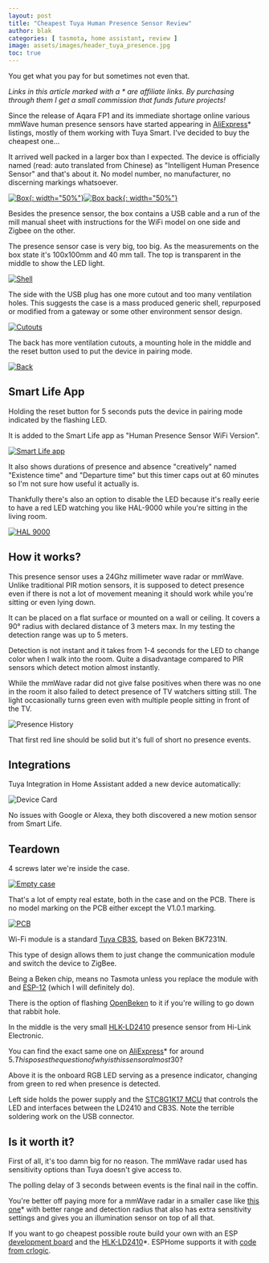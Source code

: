 ```yaml
---
layout: post
title: "Cheapest Tuya Human Presence Sensor Review"
author: blak
categories: [ tasmota, home assistant, review ]
image: assets/images/header_tuya_presence.jpg
toc: true
---
```


You get what you pay for but sometimes not even that.

_Links in this article marked with a * are affiliate links. By purchasing through them I get a small commission that funds future projects!_

Since the release of Aqara FP1 and its immediate shortage online various mmWave human presence sensors have started appearing in [AliExpress](https://best.aliexpress.com/?lan=en&aff_fcid=9872e151f8664fad9910fe05d1ed73e4-1662142118003-01336-_DC4TnYr&tt=CPS_NORMAL&aff_fsk=_DC4TnYr&aff_platform=portals-tool&sk=_DC4TnYr&aff_trace_key=9872e151f8664fad9910fe05d1ed73e4-1662142118003-01336-_DC4TnYr&terminal_id=3f8c776975fd455ba956809c02d71a91)* listings, mostly of them working with Tuya Smart. I've decided to buy the cheapest one...

It arrived well packed in a larger box than I expected. The device is officially named (read: auto translated from Chinese) as "Intelligent Human Presence Sensor" and that's about it. No model number, no manufacturer, no discerning markings whatsoever.

[![Box](/assets/images/tuya_presence/box.jpg){: width="50%"}](/assets/images/tuya_presence/box.jpg)[![Box back](/assets/images/tuya_presence/box_back.jpg){: width="50%"}](/assets/images/tuya_presence/box_back.jpg)

Besides the presence sensor, the box contains a USB cable and a run of the mill manual sheet with instructions for the WiFi model on one side and Zigbee on the other.

The presence sensor case is very big, too big. As the measurements on the box state it's 100x100mm and 40 mm tall. The top is transparent in the middle to show the LED light.

[![Shell](/assets/images/tuya_presence/shell.jpg)](/assets/images/tuya_presence/shell.jpg)

The side with the USB plug has one more cutout and too many ventilation holes. This suggests the case is a mass produced generic shell, repurposed or modified from a gateway or some other environment sensor design.

[![Cutouts](/assets/images/tuya_presence/cutouts.jpg)](/assets/images/tuya_presence/cutouts.jpg)

The back has more ventilation cutouts, a mounting hole in the middle and the reset button used to put the device in pairing mode.

[![Back](/assets/images/tuya_presence/back.jpg)](/assets/images/tuya_presence/back.jpg)

## Smart Life App

Holding the reset button for 5 seconds puts the device in pairing mode indicated by the flashing LED.

It is added to the Smart Life app as "Human Presence Sensor WiFi Version".

[![Smart Life app](/assets/images/tuya_presence/app.jpg)](/assets/images/tuya_presence/app.jpg)

It also shows durations of presence and absence "creatively" named "Existence time" and "Departure time" but this timer caps out at 60 minutes so I'm not sure how useful it actually is.

Thankfully there's also an option to disable the LED because it's really eerie to have a red LED watching you like HAL-9000 while you're sitting in the living room.

[![HAL 9000](/assets/images/tuya_presence/hal9000.jpg)](/assets/images/tuya_presence/hal9000.jpg)

## How it works?

This presence sensor uses a 24Ghz millimeter wave radar or mmWave. Unlike traditional PIR motion sensors, it is supposed to detect presence even if there is not a lot of movement meaning it should work while you're sitting or even lying down.

It can be placed on a flat surface or mounted on a wall or ceiling. It covers a 90° radius with declared distance of 3 meters max. In my testing the detection range was up to 5 meters.

Detection is not instant and it takes from 1-4 seconds for the LED to change color when I walk into the room. Quite a disadvantage compared to PIR sensors which detect motion almost instantly.

While the mmWave radar did not give false positives when there was no one in the room it also failed to detect presence of TV watchers sitting still. The light occasionally turns green even with multiple people sitting in front of the TV.

![Presence History](/assets/images/tuya_presence/presence_history.jpg)

That first red line should be solid but it's full of short no presence events. 

## Integrations

Tuya Integration in Home Assistant added a new device automatically:

![Device Card](/assets/images/tuya_presence/ha_device_card.jpg)

No issues with Google or Alexa, they both discovered a new motion sensor from Smart Life.

## Teardown

4 screws later we're inside the case.

[![Empty case](/assets/images/tuya_presence/empty_case.jpg)](/assets/images/tuya_presence/empty_case.jpg)

That's a lot of empty real estate, both in the case and on the PCB. There is no model marking on the PCB either except the V1.0.1 marking.

[![PCB](/assets/images/tuya_presence/pcb.jpg)](/assets/images/tuya_presence/pcb.jpg)

Wi-Fi module is a standard [Tuya CB3S](https://developer.tuya.com/en/docs/iot/cb3s?id=Kai94mec0s076), based on Beken BK7231N.

This type of design allows them to just change the communication module and switch the device to ZigBee.

Being a Beken chip, means no Tasmota unless you replace the module with and [ESP-12](https://templates.blakadder.com/ESP-12) (which I will definitely do).

There is the option of flashing [OpenBeken](https://github.com/openshwprojects/OpenBK7231T_App) to it if you're willing to go down that rabbit hole.

In the middle is the very small [HLK-LD2410](https://github.com/ESPresense/ESPresense/files/9189632/HLK-LD2410.user.manual.V1.02.pdf) presence sensor from Hi-Link Electronic.

You can find the exact same one on [AliExpress](https://s.click.aliexpress.com/e/_DB0VZ7V)* for around 5$. This poses the question of why is this sensor almost 30$?

Above it is the onboard RGB LED serving as a presence indicator, changing from green to red when presence is detected.

Left side holds the power supply and the [STC8G1K17 MCU](http://www.stcmicro.com/stc/stc8g1k08.html) that controls the LED and interfaces between the LD2410 and CB3S. Note the terrible soldering work on the USB connector.

## Is it worth it?

First of all, it's too damn big for no reason. The mmWave radar used has sensitivity options than Tuya doesn't give access to.

The polling delay of 3 seconds between events is the final nail in the coffin.

You're better off paying more for a mmWave radar in a smaller case like [this one](https://s.click.aliexpress.com/e/_DDtdmKR)* with better range and detection radius that also has extra sensitivity settings and gives you an illumination sensor on top of all that.

If you want to go cheapest possible route build your own with an ESP [development board](https://templates.blakadder.com/diy#development_board) and the [HLK-LD2410](https://s.click.aliexpress.com/e/_DB0VZ7V)*. ESPHome supports it with [code from crlogic](https://community.home-assistant.io/t/mmwave-wars-one-sensor-module-to-rule-them-all/453260/2).
